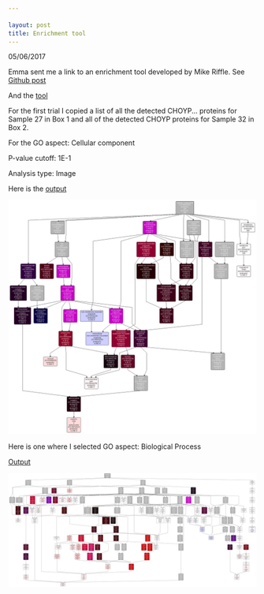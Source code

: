 ```yaml
---

layout: post
title: Enrichment tool
---
```


05/06/2017

Emma sent me a link to an enrichment tool developed by Mike Riffle. See [Github post](https://github.com/sr320/LabDocs/issues/601)

And the [tool](http://www.yeastrc.org/compgo_oyster/pages/goAnalysisForm.jsp)

For the first trial I copied a list of all the detected CHOYP... proteins for Sample 27 in Box 1 and all of the detected CHOYP proteins for Sample 32 in Box 2. 

For the GO aspect: Cellular component

P-value cutoff: 1E-1

Analysis type: Image

Here is the [output](https://raw.githubusercontent.com/Ellior2/Ellior2.github.io/master/images/EnrichmentCell27.32ALL.png)

![im](https://raw.githubusercontent.com/Ellior2/Ellior2.github.io/master/images/EnrichmentCell27.32ALL.png)

Here is one where I selected GO aspect: Biological Process

[Output](https://raw.githubusercontent.com/Ellior2/Ellior2.github.io/master/images/EnrichmentBio27.32ALL.png)

![im](https://raw.githubusercontent.com/Ellior2/Ellior2.github.io/master/images/EnrichmentBio27.32ALL.png)